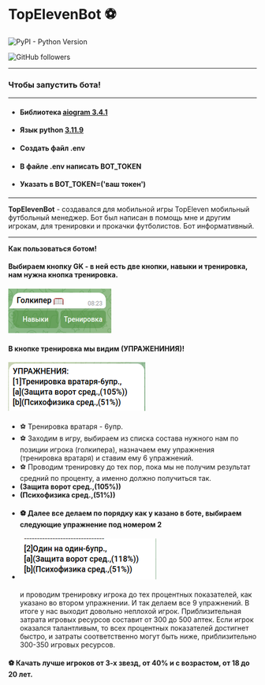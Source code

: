 # TopElevenBot ⚽



[//]: # (![PyPI - Python Version]&#40;https://img.shields.io/pypi/pyversions/Aiogram?style=flat&#41;)

![PyPI - Python Version](https://img.shields.io/pypi/pyversions/aiogram?link=https%3A%2F%2Fdocs.aiogram.dev%2Fen%2Fdev-3.x%2Findex.html)

![GitHub followers](https://img.shields.io/github/followers/Anton8309)

---

### Чтобы запустить бота!

---

- #### Библиотека [aiogram 3.4.1](https://docs.aiogram.dev/en/dev-3.x/)
- #### Язык python [3.11.9](https://www.python.org/)
- #### Создать файл .env
- #### В файле .env написать BOT_TOKEN
- #### Указать в BOT_TOKEN=('ваш токен')

----

**TopElevenBot** - создавался для мобильной игры TopEleven мобильный футбольный менеджер. 
Бот был написан в помощь мне и другим игрокам, для тренировки и прокачки футболистов.
Бот информативный. 
___
**Как пользоваться ботом!**
#### Выбираем кнопку GK - в ней есть две кнопки, навыки и тренировка, нам нужна кнопка тренировка. 
#### ![2024-04-24 08-26-49.png](tutor_image%2F2024-04-24%2008-26-49.png)
#### В кнопке тренировка мы видим (УПРАЖЕНИНИЯ)! 
#### ![2024-04-24 08-37-54.png](tutor_image%2F2024-04-24%2008-37-54.png)
-  ⚽ Тренировка вратаря - 6упр.
-  ⚽ Заходим в игру, выбираем из списка состава нужного нам по позиции игрока (голкипера), назначаем ему упражнения (тренировка вратаря) и ставим ему 6 упражнений.
-  ⚽ Проводим тренировку до тех пор, пока мы не получим результат средний по проценту,
   а именно должно получиться так. 
- **(Защита ворот сред.,(105%))**
- **(Психофизика сред.,(51%))**
- #### ⚽ Далее все делаем по порядку как у казано в боте, выбираем следующие упражнение под номером 2
- #### ![2024-04-24 08-47-22.png](tutor_image%2F2024-04-24%2008-47-22.png)
  и проводим тренировку игрока до тех процентных показателей, как указано во втором упражнении. И так делаем все 9 упражнений. В итоге у нас выходит довольно неплохой игрок. Приблизительная затрата игровых ресурсов составит от 300 до 500 аптек.
  Если игрок оказался талантливым, то всех процентных показателей достигнет быстро, и затраты соответственно могут быть ниже, приблизительно 300-350 игровых ресурсов.  

#### ⚽ Качать лучше игроков от 3-х звезд, от 40% и с возрастом, от 18 до 20 лет.  
